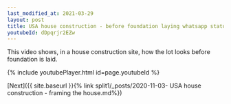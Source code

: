```yaml
---
last_modified_at: 2021-03-29
layout: post
title: USA house construction - before foundation laying whatsapp status
youtubeId: dDpqrjr2EZw
---
```


This video shows, in a house construction site, how the lot looks before foundation is laid.


{% include youtubePlayer.html id=page.youtubeId %}

[Next]({{ site.baseurl }}{% link split1/_posts/2020-11-03- USA house construction - framing the house.md%})
